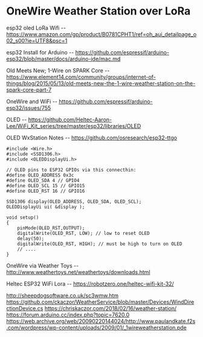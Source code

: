 # OneWire Weather Station over LoRa

esp32 oled LoRa Wifi -- https://www.amazon.com/gp/product/B0781CPHT1/ref=oh_aui_detailpage_o02_s00?ie=UTF8&psc=1

esp32 Install for Arduino -- https://github.com/espressif/arduino-esp32/blob/master/docs/arduino-ide/mac.md

Old Meets New; 1-Wire on SPARK Core -- https://www.element14.com/community/groups/internet-of-things/blog/2015/05/13/old-meets-new-the-1-wire-weather-station-on-the-spark-core-part-7

OneWire and WiFi -- https://github.com/espressif/arduino-esp32/issues/755

OLED -- https://github.com/Heltec-Aaron-Lee/WiFi_Kit_series/tree/master/esp32/libraries/OLED

OLED WxStation Notes -- https://github.com/osresearch/esp32-ttgo

```
#include <Wire.h>
#include <SSD1306.h>
#include <OLEDDisplayUi.h>

// OLED pins to ESP32 GPIOs via this connecthin:
#define OLED_ADDRESS 0x3c
#define OLED_SDA 4 // GPIO4
#define OLED_SCL 15 // GPIO15
#define OLED_RST 16 // GPIO16

SSD1306 display(OLED_ADDRESS, OLED_SDA, OLED_SCL);
OLEDDisplayUi ui( &display );

void setup()
{
	pinMode(OLED_RST,OUTPUT);
	digitalWrite(OLED_RST, LOW); // low to reset OLED
	delay(50); 
	digitalWrite(OLED_RST, HIGH); // must be high to turn on OLED
	// ....
}
```

OneWire via Weather Toys -- http://www.weathertoys.net/weathertoys/downloads.html

Heltec ESP32 WiFi Lora -- https://robotzero.one/heltec-wifi-kit-32/

http://sheepdogsoftware.co.uk/sc3wmw.htm
https://github.com/ckaczor/WeatherService/blob/master/Devices/WindDirectionDevice.cs
https://chriskaczor.com/2018/02/16/weather-station/
https://forum.arduino.cc/index.php?topic=7620.0
https://web.archive.org/web/20090220144024/http://www.paulandkate.f2s.com/wordpress/wp-content/uploads/2009/01/_1wireweatherstation.pde